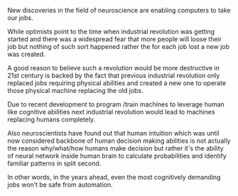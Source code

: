 New discoveries in the field of neuroscience are enabling computers to take our jobs.

While optimists point to the time when industrial revolution was getting started and there was a widespread fear that more people will loose their job but nothing of such sort happened rather the for each job lost a new job was created.

A good reason to believe such a revolution would be more destructive in 21st century is backed by the fact that previous industrial revolution only replaced jobs requiring physical abilities and created a new one to operate those physical machine replacing the old jobs. 

Due to recent development to program /train machines to leverage human like cognitive abilities next industrial revolution would lead to machines replacing humans completely.

Also neuroscientists have found out that human intuition which was until now considered backbone of human decision making abilities is not actually the reason why/what/how humans make decision but rather it's the ability of neural network inside human brain to calculate probabilities and identify familiar patterns in split second.

In other words, in the years ahead, even the most cognitively demanding jobs won’t be safe from automation.
